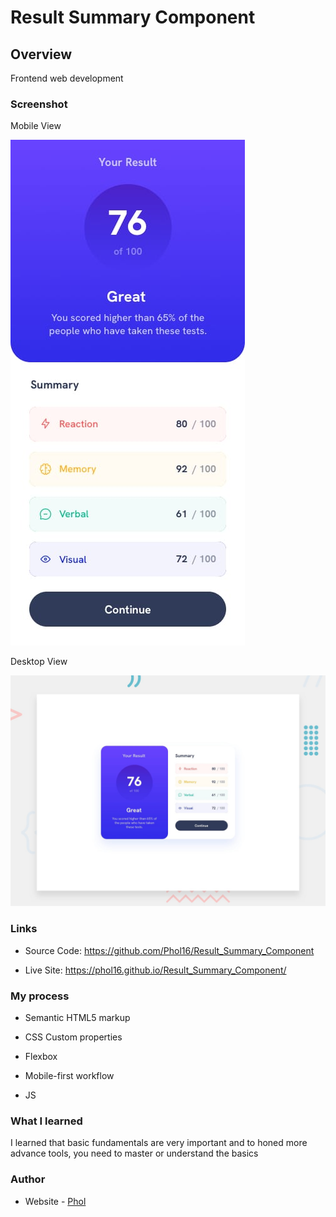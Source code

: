 # Result Summary Component

## Overview

Frontend web development

### Screenshot

Mobile View

<img src='./design/mobile-design.jpg' alt='Image'/>

Desktop View

<img src='./design/desktop-preview.jpg' alt='Image'/>

### Links

- Source Code: https://github.com/Phol16/Result_Summary_Component

- Live Site: https://phol16.github.io/Result_Summary_Component/

### My process

- Semantic HTML5 markup

- CSS Custom properties

- Flexbox

- Mobile-first workflow

- JS

### What I learned

I learned that basic fundamentals are very important and to honed more advance tools, you need to master or understand the basics

### Author

- Website - [Phol](https://phol.vercel.app/)